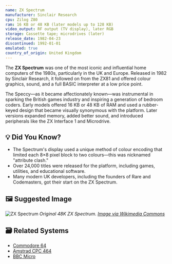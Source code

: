 ```yaml
---
name: ZX Spectrum
manufacturer: Sinclair Research
cpu: Zilog Z80
ram: 16 KB or 48 KB (later models up to 128 KB)
video_output: RF output (TV display), later RGB
storage: Cassette tape; microdrives (later)
release_date: 1982-04-23
discontinued: 1992-01-01
emulated: true
country_of_origin: United Kingdom
---
```


The **ZX Spectrum** was one of the most iconic and influential home computers of the 1980s, particularly in the UK and Europe. Released in 1982 by Sinclair Research, it followed on from the ZX81 and offered colour graphics, sound, and a full BASIC interpreter at a low price point.

The Speccy—as it became affectionately known—was instrumental in sparking the British games industry and inspiring a generation of bedroom coders. Early models offered 16 KB or 48 KB of RAM and used a rubber-keyed design that became visually synonymous with the platform. Later versions expanded memory, added better sound, and introduced peripherals like the ZX Interface 1 and Microdrive.

## 💡 Did You Know?

- The Spectrum's display used a unique method of colour encoding that limited each 8×8 pixel block to two colours—this was nicknamed "attribute clash."
- Over 24,000 titles were released for the platform, including games, utilities, and educational software.
- Many modern UK developers, including the founders of Rare and Codemasters, got their start on the ZX Spectrum.

## 🖼 Suggested Image

![ZX Spectrum](https://upload.wikimedia.org/wikipedia/commons/thumb/d/d8/ZX_Spectrum_48K.jpg/640px-ZX_Spectrum_48K.jpg)
*Original 48K ZX Spectrum. [Image via Wikimedia Commons](https://commons.wikimedia.org/wiki/File:ZX_Spectrum_48K.jpg)*

## 🗃 Related Systems

- [Commodore 64](./commodore-64.md)
- [Amstrad CPC 464](./amstrad-cpc-464.md)
- [BBC Micro](./bbc-micro.md)

